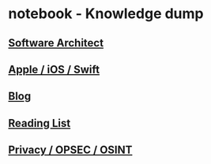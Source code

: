 # notebook - Knowledge dump

## [Software Architect](software-architect.md)
## [Apple / iOS / Swift](apple-ios-swift.md)
## [Blog](blog.md)
## [Reading List](reading-list.md)
## [Privacy / OPSEC / OSINT](privacy-opsec-osint.md)